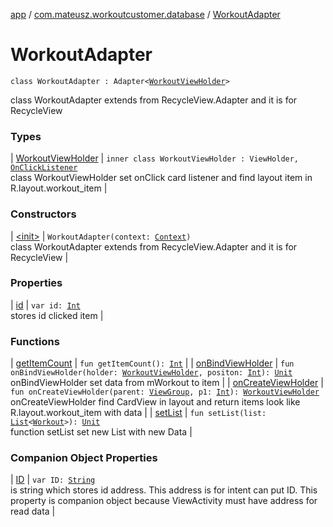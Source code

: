 [app](../../index.md) / [com.mateusz.workoutcustomer.database](../index.md) / [WorkoutAdapter](./index.md)

# WorkoutAdapter

`class WorkoutAdapter : Adapter<`[`WorkoutViewHolder`](-workout-view-holder/index.md)`>`

class WorkoutAdapter extends from RecycleView.Adapter and it is for RecycleView

### Types

| [WorkoutViewHolder](-workout-view-holder/index.md) | `inner class WorkoutViewHolder : ViewHolder, `[`OnClickListener`](https://developer.android.com/reference/android/view/View/OnClickListener.html)<br>class WorkoutViewHolder set onClick card listener and find layout item in R.layout.workout_item |

### Constructors

| [&lt;init&gt;](-init-.md) | `WorkoutAdapter(context: `[`Context`](https://developer.android.com/reference/android/content/Context.html)`)`<br>class WorkoutAdapter extends from RecycleView.Adapter and it is for RecycleView |

### Properties

| [id](id.md) | `var id: `[`Int`](https://kotlinlang.org/api/latest/jvm/stdlib/kotlin/-int/index.html)<br>stores id clicked item |

### Functions

| [getItemCount](get-item-count.md) | `fun getItemCount(): `[`Int`](https://kotlinlang.org/api/latest/jvm/stdlib/kotlin/-int/index.html) |
| [onBindViewHolder](on-bind-view-holder.md) | `fun onBindViewHolder(holder: `[`WorkoutViewHolder`](-workout-view-holder/index.md)`, positon: `[`Int`](https://kotlinlang.org/api/latest/jvm/stdlib/kotlin/-int/index.html)`): `[`Unit`](https://kotlinlang.org/api/latest/jvm/stdlib/kotlin/-unit/index.html)<br>onBindViewHolder set data from mWorkout to item |
| [onCreateViewHolder](on-create-view-holder.md) | `fun onCreateViewHolder(parent: `[`ViewGroup`](https://developer.android.com/reference/android/view/ViewGroup.html)`, p1: `[`Int`](https://kotlinlang.org/api/latest/jvm/stdlib/kotlin/-int/index.html)`): `[`WorkoutViewHolder`](-workout-view-holder/index.md)<br>onCreateViewHolder find CardView in layout and return items look like R.layout.workout_item with data |
| [setList](set-list.md) | `fun setList(list: `[`List`](https://kotlinlang.org/api/latest/jvm/stdlib/kotlin.collections/-list/index.html)`<`[`Workout`](../-workout/index.md)`>): `[`Unit`](https://kotlinlang.org/api/latest/jvm/stdlib/kotlin/-unit/index.html)<br>function setList set new List with new Data |

### Companion Object Properties

| [ID](-i-d.md) | `var ID: `[`String`](https://kotlinlang.org/api/latest/jvm/stdlib/kotlin/-string/index.html)<br>is string which stores id address. This address is for intent can put ID. This property is companion object because ViewActivity must have address for read data |

